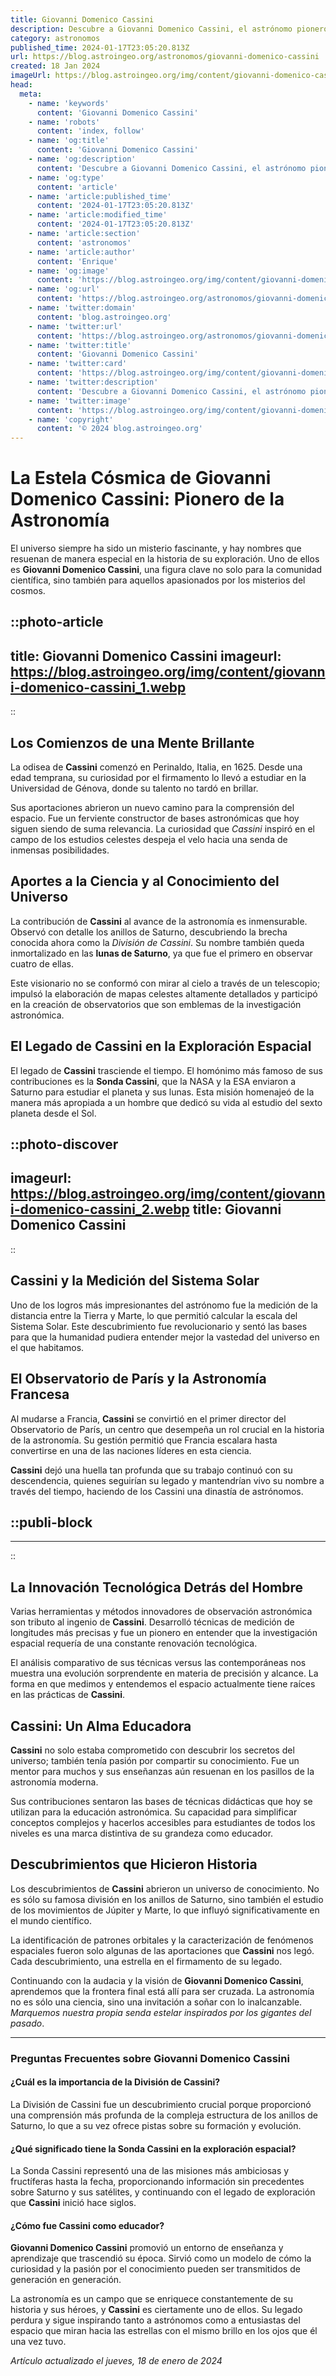 ```yaml
---
title: Giovanni Domenico Cassini
description: Descubre a Giovanni Domenico Cassini, el astrónomo pionero que trazó el universo del s. XVII y dejó un legado invaluable en la ciencia espacial.
category: astronomos
published_time: 2024-01-17T23:05:20.813Z
url: https://blog.astroingeo.org/astronomos/giovanni-domenico-cassini
created: 18 Jan 2024
imageUrl: https://blog.astroingeo.org/img/content/giovanni-domenico-cassini_1.webp
head:
  meta:
    - name: 'keywords'
      content: 'Giovanni Domenico Cassini'
    - name: 'robots'
      content: 'index, follow'
    - name: 'og:title'
      content: 'Giovanni Domenico Cassini'
    - name: 'og:description'
      content: 'Descubre a Giovanni Domenico Cassini, el astrónomo pionero que trazó el universo del s. XVII y dejó un legado invaluable en la ciencia espacial.'
    - name: 'og:type'
      content: 'article'
    - name: 'article:published_time'
      content: '2024-01-17T23:05:20.813Z'
    - name: 'article:modified_time'
      content: '2024-01-17T23:05:20.813Z'
    - name: 'article:section'
      content: 'astronomos'
    - name: 'article:author'
      content: 'Enrique'
    - name: 'og:image'
      content: 'https://blog.astroingeo.org/img/content/giovanni-domenico-cassini_1.webp'
    - name: 'og:url'
      content: 'https://blog.astroingeo.org/astronomos/giovanni-domenico-cassini'
    - name: 'twitter:domain'
      content: 'blog.astroingeo.org'
    - name: 'twitter:url'
      content: 'https://blog.astroingeo.org/astronomos/giovanni-domenico-cassini'
    - name: 'twitter:title'
      content: 'Giovanni Domenico Cassini'
    - name: 'twitter:card'
      content: 'https://blog.astroingeo.org/img/content/giovanni-domenico-cassini_1.webp'
    - name: 'twitter:description'
      content: 'Descubre a Giovanni Domenico Cassini, el astrónomo pionero que trazó el universo del s. XVII y dejó un legado invaluable en la ciencia espacial.'
    - name: 'twitter:image'
      content: 'https://blog.astroingeo.org/img/content/giovanni-domenico-cassini_1.webp'
    - name: 'copyright'
      content: '© 2024 blog.astroingeo.org'
---
```

# La Estela Cósmica de Giovanni Domenico Cassini: Pionero de la Astronomía

El universo siempre ha sido un misterio fascinante, y hay nombres que resuenan de manera especial en la historia de su exploración. Uno de ellos es **Giovanni Domenico Cassini**, una figura clave no solo para la comunidad científica, sino también para aquellos apasionados por los misterios del cosmos.


::photo-article
---
title: Giovanni Domenico Cassini
imageurl: https://blog.astroingeo.org/img/content/giovanni-domenico-cassini_1.webp
---
::



## Los Comienzos de una Mente Brillante

La odisea de **Cassini** comenzó en Perinaldo, Italia, en 1625. Desde una edad temprana, su curiosidad por el firmamento lo llevó a estudiar en la Universidad de Génova, donde su talento no tardó en brillar. 

Sus aportaciones abrieron un nuevo camino para la comprensión del espacio. Fue un ferviente constructor de bases astronómicas que hoy siguen siendo de suma relevancia. La curiosidad que *Cassini* inspiró en el campo de los estudios celestes despeja el velo hacia una senda de inmensas posibilidades.

## Aportes a la Ciencia y al Conocimiento del Universo

La contribución de **Cassini** al avance de la astronomía es inmensurable. Observó con detalle los anillos de Saturno, descubriendo la brecha conocida ahora como la *División de Cassini*. Su nombre también queda inmortalizado en las **lunas de Saturno**, ya que fue el primero en observar cuatro de ellas.

Este visionario no se conformó con mirar al cielo a través de un telescopio; impulsó la elaboración de mapas celestes altamente detallados y participó en la creación de observatorios que son emblemas de la investigación astronómica.

## El Legado de Cassini en la Exploración Espacial

El legado de **Cassini** trasciende el tiempo. El homónimo más famoso de sus contribuciones es la **Sonda Cassini**, que la NASA y la ESA enviaron a Saturno para estudiar el planeta y sus lunas. Esta misión homenajeó de la manera más apropiada a un hombre que dedicó su vida al estudio del sexto planeta desde el Sol.


::photo-discover
---
imageurl: https://blog.astroingeo.org/img/content/giovanni-domenico-cassini_2.webp
title: Giovanni Domenico Cassini
---
::



## Cassini y la Medición del Sistema Solar

Uno de los logros más impresionantes del astrónomo fue la medición de la distancia entre la Tierra y Marte, lo que permitió calcular la escala del Sistema Solar. Este descubrimiento fue revolucionario y sentó las bases para que la humanidad pudiera entender mejor la vastedad del universo en el que habitamos.

## El Observatorio de París y la Astronomía Francesa

Al mudarse a Francia, **Cassini** se convirtió en el primer director del Observatorio de París, un centro que desempeña un rol crucial en la historia de la astronomía. Su gestión permitió que Francia escalara hasta convertirse en una de las naciones líderes en esta ciencia.

**Cassini** dejó una huella tan profunda que su trabajo continuó con su descendencia, quienes seguirían su legado y mantendrían vivo su nombre a través del tiempo, haciendo de los Cassini una dinastía de astrónomos.


  ::publi-block
  ---
  ---
  ::
  
  

## La Innovación Tecnológica Detrás del Hombre

Varias herramientas y métodos innovadores de observación astronómica son tributo al ingenio de **Cassini**. Desarrolló técnicas de medición de longitudes más precisas y fue un pionero en entender que la investigación espacial requería de una constante renovación tecnológica.

El análisis comparativo de sus técnicas versus las contemporáneas nos muestra una evolución sorprendente en materia de precisión y alcance. La forma en que medimos y entendemos el espacio actualmente tiene raíces en las prácticas de **Cassini**.

## Cassini: Un Alma Educadora

**Cassini** no solo estaba comprometido con descubrir los secretos del universo; también tenía pasión por compartir su conocimiento. Fue un mentor para muchos y sus enseñanzas aún resuenan en los pasillos de la astronomía moderna.

Sus contribuciones sentaron las bases de técnicas didácticas que hoy se utilizan para la educación astronómica. Su capacidad para simplificar conceptos complejos y hacerlos accesibles para estudiantes de todos los niveles es una marca distintiva de su grandeza como educador.

## Descubrimientos que Hicieron Historia

Los descubrimientos de **Cassini** abrieron un universo de conocimiento. No es sólo su famosa división en los anillos de Saturno, sino también el estudio de los movimientos de Júpiter y Marte, lo que influyó significativamente en el mundo científico.

La identificación de patrones orbitales y la caracterización de fenómenos espaciales fueron solo algunas de las aportaciones que **Cassini** nos legó. Cada descubrimiento, una estrella en el firmamento de su legado.

Continuando con la audacia y la visión de **Giovanni Domenico Cassini**, aprendemos que la frontera final está allí para ser cruzada. La astronomía no es sólo una ciencia, sino una invitación a soñar con lo inalcanzable. *Marquemos nuestra propia senda estelar inspirados por los gigantes del pasado*.

---

### Preguntas Frecuentes sobre Giovanni Domenico Cassini

#### ¿Cuál es la importancia de la División de Cassini?
La División de Cassini fue un descubrimiento crucial porque proporcionó una comprensión más profunda de la compleja estructura de los anillos de Saturno, lo que a su vez ofrece pistas sobre su formación y evolución.

#### ¿Qué significado tiene la Sonda Cassini en la exploración espacial?
La Sonda Cassini representó una de las misiones más ambiciosas y fructíferas hasta la fecha, proporcionando información sin precedentes sobre Saturno y sus satélites, y continuando con el legado de exploración que **Cassini** inició hace siglos.

#### ¿Cómo fue Cassini como educador?
**Giovanni Domenico Cassini** promovió un entorno de enseñanza y aprendizaje que trascendió su época. Sirvió como un modelo de cómo la curiosidad y la pasión por el conocimiento pueden ser transmitidos de generación en generación.

La astronomía es un campo que se enriquece constantemente de su historia y sus héroes, y **Cassini** es ciertamente uno de ellos. Su legado perdura y sigue inspirando tanto a astrónomos como a entusiastas del espacio que miran hacia las estrellas con el mismo brillo en los ojos que él una vez tuvo.

_Artículo actualizado el jueves, 18 de enero de 2024_